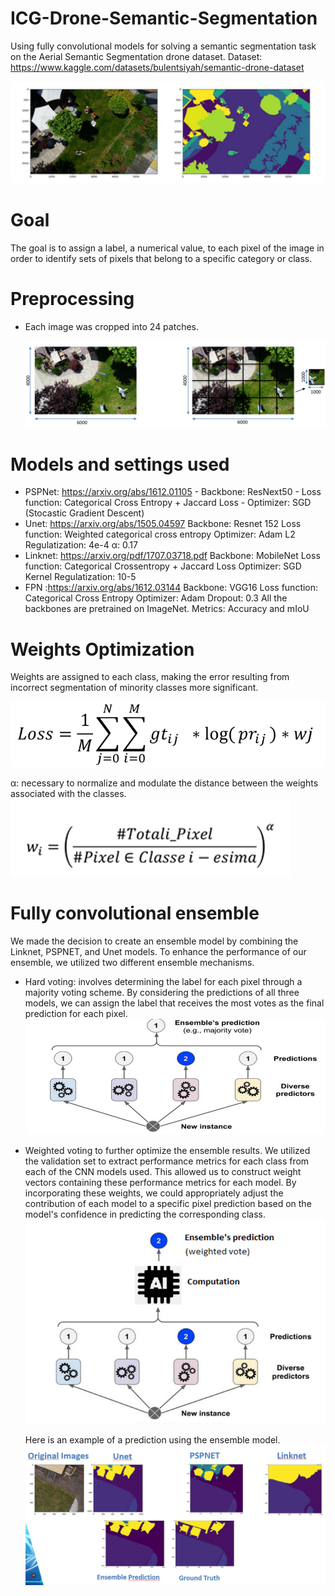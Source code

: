 # ICG-Drone-Semantic-Segmentation
Using fully convolutional models for solving a semantic segmentation task on the Aerial Semantic Segmentation drone dataset.
Dataset: https://www.kaggle.com/datasets/bulentsiyah/semantic-drone-dataset

![Screenshot](images/GroundTurth.PNG)

# Goal
The goal is to assign a label, a numerical value, to each pixel of the image in order to identify sets of pixels that belong to a specific category or class.

# Preprocessing
- Each image was cropped into 24 patches.

  ![Screenshot](images/Preoprocessing.PNG)
  
# Models and settings used
- PSPNet: https://arxiv.org/abs/1612.01105 
          - Backbone: ResNext50
          - Loss function: Categorical Cross Entropy + Jaccard Loss
          - Optimizer: SGD (Stocastic Gradient Descent)
- Unet: https://arxiv.org/abs/1505.04597
         Backbone: Resnet 152
         Loss function: Weighted categorical cross entropy 
         Optimizer: Adam
         L2 Regulatization: 4e-4
         α: 0.17
- Linknet: https://arxiv.org/pdf/1707.03718.pdf
          Backbone: MobileNet
          Loss function: Categorical Crossentropy + Jaccard Loss
          Optimizer: SGD
          Kernel Regulatization: 10-5
- FPN :https://arxiv.org/abs/1612.03144 
      Backbone: VGG16
      Loss function: Categorical Cross Entropy
      Optimizer: Adam
      Dropout: 0.3
All the backbones are pretrained on ImageNet.
Metrics: Accuracy and mIoU
# Weights Optimization
  Weights are assigned to each class, making the error resulting from incorrect segmentation of minority classes more significant.     
  
  ![Screenshot](images/WeightedLoss.PNG)
 
   α: necessary to normalize and modulate the distance between the weights associated with the classes.
   ![Screenshot](images/wi.PNG)
   
# Fully convolutional ensemble
  We made the decision to create an ensemble model by combining the Linknet, PSPNET, and Unet models. To enhance the performance of our ensemble, we utilized two different ensemble mechanisms.
  - Hard voting: involves determining the label for each pixel through a majority voting scheme. By considering the predictions of all three models, we can assign the label that receives the most votes as the      final prediction for each pixel.
    ![Screenshot](images/HardVoting.PNG)
    
  - Weighted voting to further optimize the ensemble results. We utilized the validation set to extract performance metrics for each class from each of the CNN models used. This allowed us to construct weight       vectors containing these performance metrics for each model. By incorporating these weights, we could appropriately adjust the contribution of each model to a specific pixel prediction based on the model's     confidence in predicting the corresponding class.
    ![Screenshot](images/WeightedVoting.PNG)
    
    Here is an example of a prediction using the ensemble model.
    ![Screenshot](images/EnsembleValues.PNG)
